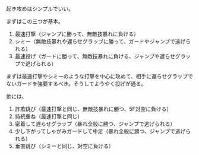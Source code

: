 起き攻めはシンプルでいい。

まずはこの三つが基本。

1. 最速打撃（ジャンプに勝って、無敵技暴れに負ける）
2. シミー（無敵技暴れや遅らせグラップに勝って、ガードやジャンプで逃げられる）
3. 最速投げ（ガードに勝って、無敵技暴れに負ける、ジャンプや遅らせグラップで逃げられる）

まずは最速打撃やシミーのような打撃を中心に攻めて、相手に遅らせグラップでないガードを強要するべき。そうしてようやく投げが通る。

他には、

1. 詐欺跳び（最速打撃と同じ、無敵技暴れに勝つ、5F対空に負ける）
2. 持続重ね（最速打撃と同じ）
3. 密着して遅らせグラップ（暴れ全般に勝つ、ジャンプで逃げられる）
4. 少し下がってしゃがみガードして中足（暴れ全般に勝つ、ジャンプで逃げられる）
5. 垂直跳び（シミーと同じ、対空に負ける）
